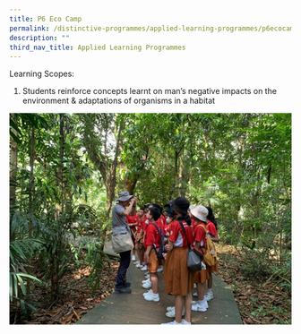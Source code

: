```yaml
---
title: P6 Eco Camp
permalink: /distinctive-programmes/applied-learning-programmes/p6ecocamp/
description: ""
third_nav_title: Applied Learning Programmes
---
```

Learning Scopes:

1. Students reinforce concepts learnt on man’s negative impacts on the environment &amp; adaptations of organisms in a habitat

![](/images/p6%20eco%20camp%202023.jpg)
